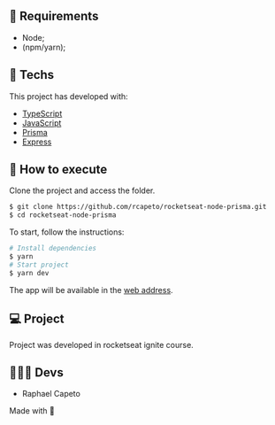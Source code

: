 ## 📜 Requirements
- Node;
- (npm/yarn);

## 🧪 Techs

This project has developed with:

- [TypeScript](https://www.typescriptlang.org/)
- [JavaScript](https://developer.mozilla.org/pt-BR/docs/Web/JavaScript)
- [Prisma](https://www.prisma.io/docs/)
- [Express](https://github.com/expressjs/express)

## 🚀 How to execute

Clone the project and access the folder.

```bash
$ git clone https://github.com/rcapeto/rocketseat-node-prisma.git
$ cd rocketseat-node-prisma
```

To start, follow the instructions:
```bash
# Install dependencies
$ yarn
# Start project
$ yarn dev
```
The app will be available in the [web address](http://localhost:3333).

## 💻 Project

Project was developed in rocketseat ignite course.

## 👨🏻‍💻 Devs
- Raphael Capeto

Made with 🖤